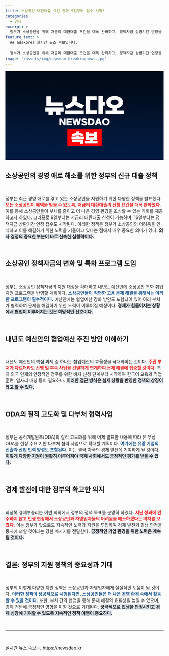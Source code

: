 ```yaml
---
title: 소상공인 대환대출 요건 완화 9일부터 접수 시작!
categories:
  - 경제
excerpt: >
  정부가 소상공인을 위해 저금리 대환대출 조건을 대폭 완화하고, 정책자금 상환기간 연장을 실시합니다. 이는 경영 애로 해소를 위한 새로운 종합대책의 일환으로, 소상공인 지원이 강화됩니다.
feature_text: >
  ## adskorea 실시간 뉴스 속보입니다.

  정부가 소상공인을 위해 저금리 대환대출 조건을 대폭 완화하고, 정책자금 상환기간 연장을 실시합니다. 이는 경영 애로 해소를 위한 새로운 종합대책의 일환으로, 소상공인 지원이 강화됩니다.
image: '/assets/img/newsdao_breakingnews.jpg'
---
```


<p><img src="/assets/img/newsdao_breakingnews.jpg" alt="adskorea 속보" /></p>

<h2 data-ke-size="size26">소상공인의 경영 애로 해소를 위한 정부의 신규 대출 정책</h2>

<p data-ke-size="size16">&nbsp;</p>

<p>정부는 최근 경영 애로를 겪고 있는 소상공인을 지원하기 위한 다양한 정책을 발표했다. <b><span style="color: #ee2323;">모든 소상공인이 혜택을 받을 수 있도록, 저금리 대환대출의 신청 요건을 대폭 완화했다.</span></b> 이를 통해 소상공인들이 부채를 줄이고 더 나은 경영 환경을 조성할 수 있는 기회를 제공하고자 하였다. 그러므로 9일부터는 저금리 대환대출 신청이 가능하며, 16일부터는 정책자금 상환기간 연장 접수도 시작된다. 이러한 정책은 정부가 소상공인의 어려움을 인식하고 이를 해결하기 위한 노력을 기울이고 있다는 점에서 매우 중요한 의미가 있다. <b><span style="background-color: #21538527;">의사 결정의 중요한 부분이 바로 신속한 실행력이다.</span></b></p>

<p data-ke-size="size16">&nbsp;</p>

<h2 data-ke-size="size26">소상공인 정책자금의 변화 및 특화 프로그램 도입</h2>

<p data-ke-size="size16">&nbsp;</p>

<p>정부는 소상공인 정책자금의 지원 대상을 확대하고 내년도 예산안에 소상공인 특화 취업지원 프로그램을 반영할 계획이다. <b><span style="color: #1a5490;">소상공인들이 직면한 고용 문제 해결을 위해서는 이러한 프로그램이 필수적이다.</span></b> 예산안에는 협업예산 강화 방안도 포함되어 있어 여러 부처가 협력하여 문제를 해결하기 위한 노력이 이루어질 예정이다. <b><span style="background-color: #21538527;">경제가 힘들어지는 상황에서 협업이 이루어지는 것은 희망적인 신호이다.</span></b> </p>

<p data-ke-size="size16">&nbsp;</p>

<h2 data-ke-size="size26">내년도 예산안의 협업예산 추진 방안 이해하기</h2>

<p data-ke-size="size16">&nbsp;</p>

<p>내년도 예산안의 핵심 과제 중 하나는 협업예산의 효율성을 극대화하는 것이다. <b><span style="color: #ee2323;">주관 부처가 다르더라도 선행 및 후속 사업을 긴밀하게 연계하여 문제 해결에 집중할 것이다.</span></b> 특히 외국 인재의 안정적인 정주를 위한 비자 신청 단계부터 시작하여 한국어 교육과 직업훈련, 일자리 매칭 등이 필요하다. <b><span style="background-color: #21538527;">이러한 접근 방식은 실제 상황을 반영한 정책의 상징이라고 할 수 있다.</span></b></p>

<p data-ke-size="size16">&nbsp;</p>

<h2 data-ke-size="size26">ODA의 질적 고도화 및 다부처 협력사업</h2>

<p data-ke-size="size16">&nbsp;</p>

<p>정부는 공적개발원조(ODA)의 질적 고도화를 위해 어제 발표한 내용에 따라 유·무상 ODA를 현장 수요 기반 다부처 협력 사업으로 확대할 계획이다. <b><span style="color: #1a5490;">여기에는 유망 기업의 진출과 산업 인력 양성도 포함된다.</span></b> 이는 결국 자국의 경제 발전에 기여하게 될 것이다. <b><span style="background-color: #21538527;">이렇게 다양한 지원이 원활히 이루어져야 국제 사회에서도 긍정적인 평가를 받을 수 있다.</span></b></p>

<p data-ke-size="size16">&nbsp;</p>

<h2 data-ke-size="size26">경제 발전에 대한 정부의 확고한 의지</h2>

<p data-ke-size="size16">&nbsp;</p>

<p>최상목 경제부총리는 이번 회의에서 정부의 정책 목표를 분명히 하였다. <b><span style="color: #ee2323;">지난 성과에 안주하지 않고 민생 현장에서 소상공인과 자영업자들의 어려움을 해소하겠다는 의지를 보였다.</span></b> 이는 정부가 앞으로도 지속적인 노력과 자원을 투입하여 경제 발전과 민생 안정을 동시에 꾀할 것이라는 강한 메시지를 전달한다. <b><span style="background-color: #21538527;">긍정적인 기업 환경을 위한 노력은 계속될 것이다.</span></b></p>

<p data-ke-size="size16">&nbsp;</p>

<h2 data-ke-size="size26">결론: 정부의 지원 정책의 중요성과 기대</h2>

<p data-ke-size="size16">&nbsp;</p>

<p>정부의 이렇게 다양한 지원 정책은 소상공인과 자영업자에게 실질적인 도움이 될 것이다. <b><span style="color: #1a5490;">이러한 정책이 성공적으로 시행된다면, 소상공인들은 더 나은 경영 환경 속에서 활동할 수 있을 것이다.</span></b> 또한, 부처 간의 협업을 통해 문제 해결의 효율성을 높일 수 있으며, 경제 전반에 긍정적인 영향을 미칠 것으로 기대된다. <b><span style="background-color: #21538527;">궁극적으로 민생을 안정시키고 경제 성장에 기여할 수 있도록 지속적인 정책 이행이 중요하다.</span></b></p>

<p data-ke-size="size16">&nbsp;</p>

<hr />

<p data-ke-size="size16">&nbsp;</p>
실시간 뉴스 속보는, <a href="https://newsdao.kr" rel="dofollow">https://newsdao.kr</a>



